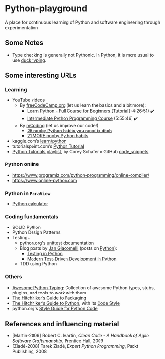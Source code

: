 # Python-playground

A place for continuous learning of Python and software engineering through experimentation

## Some Notes

- Type checking is generally not Pythonic. In Python, it is more usual to use [duck typing](https://en.m.wikipedia.org/wiki/Duck_typing).

## Some interesting URLs

### Learning

- YouTube videos
  - By [freeCodeCamp.org](https://www.youtube.com/@freecodecamp) (let us learn the basics and a bit more):
    - [Learn Python - Full Course for Beginners [Tutorial]](https://www.youtube.com/watch?v=rfscVS0vtbw) (4:26:51) ✔️
    - [Intermediate Python Programming Course](https://www.youtube.com/watch?v=HGOBQPFzWKo) (5:55:46) ✔️
  - By [mCoding](https://www.youtube.com/@mCoding) (let us improve our code!):
    - [25 nooby Python habits you need to ditch](https://www.youtube.com/watch?v=qUeud6DvOWI)
    - [21 MORE nooby Python habits](https://www.youtube.com/watch?v=E8NijUYfyus)
- kaggle.com’s [learn/python](https://www.kaggle.com/learn/python)
- tutorialspoint.com’s [Python Tutorial](https://www.tutorialspoint.com/python)
- [Python Tutorials playlist](https://www.youtube.com/playlist?list=PL-osiE80TeTt2d9bfVyTiXJA-UTHn6WwU), by Corey Schafer » GitHub [code_snippets](https://github.com/CoreyMSchafer/code_snippets)

### Python online

- https://www.programiz.com/python-programming/online-compiler/
- https://www.online-python.com

### Python in `ParaView`

- [Python calculator](https://docs.paraview.org/en/latest/UsersGuide/filteringData.html#python-calculator)

### Coding fundamentals

- SOLID Python
- Python Design Patterns
- Testing+
  - python.org's [unittest](https://docs.python.org/3/library/unittest.html) documentation
  - Blog posts by [Jan Giacomelli](https://testdriven.io/authors/giacomelli/) (posts on [Python](https://testdriven.io/blog/topics/python/)):
    - [Testing in Python](https://testdriven.io/blog/testing-python/)
    - [Modern Test-Driven Development in Python](https://testdriven.io/blog/modern-tdd/)
  - TDD using Python

### Others

- [Awesome Python Typing](https://github.com/typeddjango/awesome-python-typing): Collection of awesome Python types, stubs, plugins, and tools to work with them.
- [The Hitchhiker’s Guide to Packaging](https://the-hitchhikers-guide-to-packaging.readthedocs.io/en/latest/)
- [The Hitchhiker’s Guide to Python](https://docs.python-guide.org/), with its [Code Style](https://docs.python-guide.org/writing/style/)
- python.org's [Style Guide for Python Code](https://www.python.org/dev/peps/pep-0008/)

## References and influencing material

- [Martin-2009] Robert C. Martin, _Clean Code - A Handbook of Agile Software Craftsmanship_, Prentice Hall, 2009
- [Ziadé-2008] Tarek Ziadé, _Expert Python Programming_, Packt Publishing, 2008
